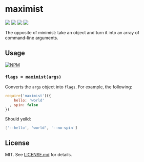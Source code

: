 # maximist
![](http://img.shields.io/badge/stability-experimental-orange.svg?style=flat)
![](http://img.shields.io/npm/v/maximist.svg?style=flat)
![](http://img.shields.io/npm/dm/maximist.svg?style=flat)
![](http://img.shields.io/npm/l/maximist.svg?style=flat)

The opposite of minimist: take an object and turn it into an array of
command-line arguments.

## Usage

[![NPM](https://nodei.co/npm/maximist.png)](https://nodei.co/npm/maximist/)

### `flags = maximist(args)`

Converts the `args` object into `flags`. For example, the following:

``` javascript
require('maximist')({
    hello: 'world'
  , spin: false
})
```

Should yeild:

``` javascript
['--hello', 'world', '--no-spin']
```

## License

MIT. See [LICENSE.md](http://github.com/hughsk/maximist/blob/master/LICENSE.md) for details.
